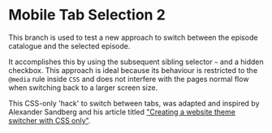 # Mobile Tab Selection 2

This branch is used to test a new approach to switch between the 
episode catalogue and the selected episode. 

It accomplishes this by using the subsequent sibling selector `~` and a hidden checkbox.
This approach is ideal because its behaviour is restricted to the `@media` rule inside `CSS` 
and does not interfere with the pages normal flow when switching back to a larger screen size.

This CSS-only 'hack' to switch between tabs, was adapted and inspired by Alexander Sandberg and 
his article titled ["Creating a website theme switcher with CSS only"](https://alexandersandberg.com/articles/creating-a-website-theme-switcher-with-css-only/).
